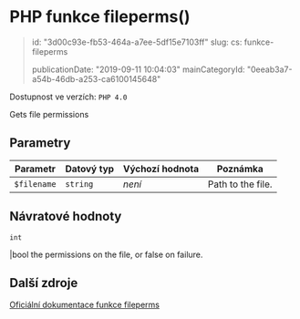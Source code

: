 PHP funkce fileperms()
======================

> id: "3d00c93e-fb53-464a-a7ee-5df15e7103ff"
> slug:
> 	cs: funkce-fileperms
>
> publicationDate: "2019-09-11 10:04:03"
> mainCategoryId: "0eeab3a7-a54b-46db-a253-ca6100145648"

Dostupnost ve verzích: `PHP 4.0`

Gets file permissions


Parametry
--------------

| Parametr | Datový typ | Výchozí hodnota | Poznámka |
|-----|-----|-----|-----|
| `$filename` | `string` | *není* | Path to the file. |


Návratové hodnoty
----------------

`int`

|bool the permissions on the file, or false on failure.

Další zdroje
------------

[Oficiální dokumentace funkce fileperms](https://www.php.net/manual/en/function.fileperms.php)
